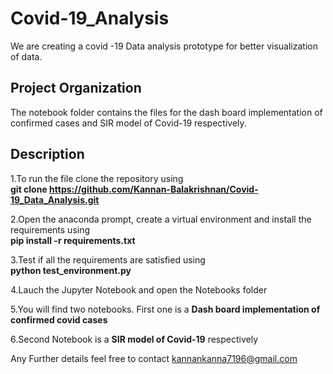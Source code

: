 Covid-19_Analysis
==============================

We are creating a covid -19 Data analysis prototype for better visualization of data.

Project Organization
------------
The notebook folder contains the files for the dash board implementation of confirmed cases and SIR model of Covid-19 respectively.


## Description
1.To run the file clone the repository using <br />
__git clone https://github.com/Kannan-Balakrishnan/Covid-19_Data_Analysis.git__

2.Open the anaconda prompt, create a virtual environment and install the requirements using <br />
__pip install -r requirements.txt__

3.Test if all the requirements are satisfied using <br />
__python test_environment.py__ 

4.Lauch the Jupyter Notebook and open the Notebooks folder

5.You will find two notebooks. First one is a __Dash board implementation of confirmed covid cases__

6.Second Notebook is a __SIR model of Covid-19__ respectively

Any Further details feel free to contact kannankanna7196@gmail.com

